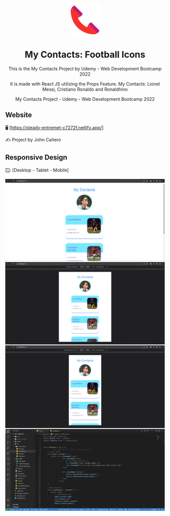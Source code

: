 <!-- markdownlint-configure-file {
  "MD013": {
    "code_blocks": false,
    "tables": false
  },
  "MD033": false,
  "MD041": false
} -->

<div align="center">
  <a href="https://steady-entremet-c7272f.netlify.app/" target="_blank">
    <img alt="my-contacts" height="100" src="./src/images/responsive/phoneIcon.png"/>
  </a>
</div>

<div align="center">

# My Contacts: Football Icons

This is the My Contacts Project by Udemy - Web Development Bootcamp 2022

It is made with React JS utilizing the Props Feature. My Contacts: Lionel Messi, 
Cristiano Ronaldo and Ronaldhino

My Contacts Project - Udemy - Web Development Bootcamp 2022
</div>

## Website

🖥️ [https://steady-entremet-c7272f.netlify.app/]

✍️ Project by John Cañero

## Responsive Design

🪟: [Desktop - Tablet - Mobile]

![Desktop View - My Contacts](./src/images/responsive/desktopView.png)
![Tablet View - My Contacts](./src/images/responsive/tabletView.png)
![Mobile View - My Contacts](./src/images/responsive/mobileView.png)
![Code View - My Contacts](./src/images/responsive/codeView.png)
